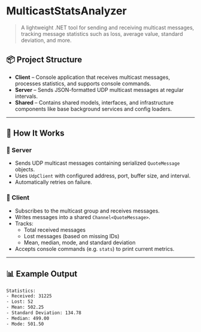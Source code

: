 # MulticastStatsAnalyzer

> A lightweight .NET tool for sending and receiving multicast messages, tracking message statistics such as loss, average value, standard deviation, and more.

## 📦 Project Structure

- **Client** – Console application that receives multicast messages, processes statistics, and supports console commands.
- **Server** – Sends JSON-formatted UDP multicast messages at regular intervals.
- **Shared** – Contains shared models, interfaces, and infrastructure components like base background services and config loaders.

---

## 🚀 How It Works

### 📡 Server
- Sends UDP multicast messages containing serialized `QuoteMessage` objects.
- Uses `UdpClient` with configured address, port, buffer size, and interval.
- Automatically retries on failure.

### 🧠 Client
- Subscribes to the multicast group and receives messages.
- Writes messages into a shared `Channel<QuoteMessage>`.
- Tracks:
  - Total received messages
  - Lost messages (based on missing IDs)
  - Mean, median, mode, and standard deviation
- Accepts console commands (e.g. `stats`) to print current metrics.

---

## 📊 Example Output

```bash
Statistics:
- Received: 31225
- Lost: 52
- Mean: 502.25
- Standard Deviation: 134.78
- Median: 499.00
- Mode: 501.50